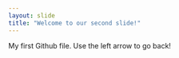 ```yaml
---
layout: slide
title: "Welcome to our second slide!"
---
```

My first Github file.
Use the left arrow to go back!
